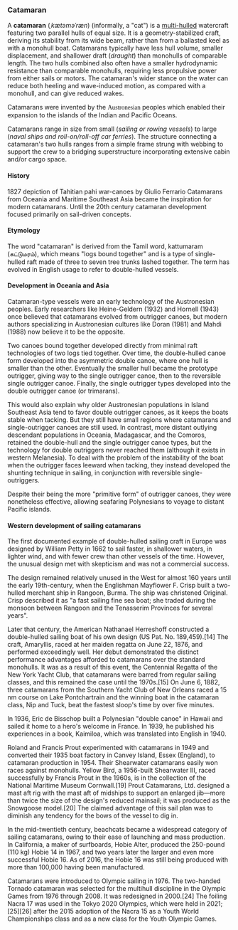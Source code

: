 ### Catamaran
A **catamaran** (*ˌkætəməˈræn*) (informally, a "cat") is a [multi-hulled](https://en.wikipedia.org/wiki/Catamaran) watercraft featuring two parallel hulls of equal size. It is a geometry-stabilized craft, deriving its stability from its wide beam, rather than from a ballasted keel as with a monohull boat. Catamarans typically have less hull volume, smaller displacement, and shallower draft (*draught*) than monohulls of comparable length. The two hulls combined also often have a smaller hydrodynamic resistance than comparable monohulls, requiring less propulsive power from either sails or motors. The catamaran's wider stance on the water can reduce both heeling and wave-induced motion, as compared with a monohull, and can give reduced wakes.

Catamarans were invented by the <span style="font-family: 'Arial Black';">Austronesian</span> peoples which enabled their expansion to the islands of the Indian and Pacific Oceans.

Catamarans range in size from small (*sailing or rowing vessels*) to large (*naval ships and roll-on/roll-off car ferries*). The structure connecting a catamaran's two hulls ranges from a simple frame strung with webbing to support the crew to a bridging superstructure incorporating extensive cabin and/or cargo space.

#### History
1827 depiction of Tahitian pahi war-canoes by Giulio Ferrario
Catamarans from Oceania and Maritime Southeast Asia became the inspiration for modern catamarans. Until the 20th century catamaran development focused primarily on sail-driven concepts.

#### Etymology
The word "catamaran" is derived from the Tamil word, kattumaram (கட்டுமரம்), which means "logs bound together" and is a type of single-hulled raft made of three to seven tree trunks lashed together. The term has evolved in English usage to refer to double-hulled vessels.

#### Development in Oceania and Asia
Catamaran-type vessels were an early technology of the Austronesian peoples. Early researchers like Heine-Geldern (1932) and Hornell (1943) once believed that catamarans evolved from outrigger canoes, but modern authors specializing in Austronesian cultures like Doran (1981) and Mahdi (1988) now believe it to be the opposite.

Two canoes bound together developed directly from minimal raft technologies of two logs tied together. Over time, the double-hulled canoe form developed into the asymmetric double canoe, where one hull is smaller than the other. Eventually the smaller hull became the prototype outrigger, giving way to the single outrigger canoe, then to the reversible single outrigger canoe. Finally, the single outrigger types developed into the double outrigger canoe (or trimarans).

This would also explain why older Austronesian populations in Island Southeast Asia tend to favor double outrigger canoes, as it keeps the boats stable when tacking. But they still have small regions where catamarans and single-outrigger canoes are still used. In contrast, more distant outlying descendant populations in Oceania, Madagascar, and the Comoros, retained the double-hull and the single outrigger canoe types, but the technology for double outriggers never reached them (although it exists in western Melanesia). To deal with the problem of the instability of the boat when the outrigger faces leeward when tacking, they instead developed the shunting technique in sailing, in conjunction with reversible single-outriggers.

Despite their being the more "primitive form" of outrigger canoes, they were nonetheless effective, allowing seafaring Polynesians to voyage to distant Pacific islands.

#### Western development of sailing catamarans

The first documented example of double-hulled sailing craft in Europe was designed by William Petty in 1662 to sail faster, in shallower waters, in lighter wind, and with fewer crew than other vessels of the time. However, the unusual design met with skepticism and was not a commercial success.

The design remained relatively unused in the West for almost 160 years until the early 19th-century, when the Englishman Mayflower F. Crisp built a two-hulled merchant ship in Rangoon, Burma. The ship was christened Original. Crisp described it as "a fast sailing fine sea boat; she traded during the monsoon between Rangoon and the Tenasserim Provinces for several years".

Later that century, the American Nathanael Herreshoff constructed a double-hulled sailing boat of his own design (US Pat. No. 189,459).[14] The craft, Amaryllis, raced at her maiden regatta on June 22, 1876, and performed exceedingly well. Her debut demonstrated the distinct performance advantages afforded to catamarans over the standard monohulls. It was as a result of this event, the Centennial Regatta of the New York Yacht Club, that catamarans were barred from regular sailing classes, and this remained the case until the 1970s.[15] On June 6, 1882, three catamarans from the Southern Yacht Club of New Orleans raced a 15 nm course on Lake Pontchartrain and the winning boat in the catamaran class, Nip and Tuck, beat the fastest sloop's time by over five minutes.

In 1936, Eric de Bisschop built a Polynesian "double canoe" in Hawaii and sailed it home to a hero's welcome in France. In 1939, he published his experiences in a book, Kaimiloa, which was translated into English in 1940.

Roland and Francis Prout experimented with catamarans in 1949 and converted their 1935 boat factory in Canvey Island, Essex (England), to catamaran production in 1954. Their Shearwater catamarans easily won races against monohulls. Yellow Bird, a 1956-built Shearwater III, raced successfully by Francis Prout in the 1960s, is in the collection of the National Maritime Museum Cornwall.[19] Prout Catamarans, Ltd. designed a mast aft rig with the mast aft of midships to support an enlarged jib—more than twice the size of the design's reduced mainsail; it was produced as the Snowgoose model.[20] The claimed advantage of this sail plan was to diminish any tendency for the bows of the vessel to dig in.

In the mid-twentieth century, beachcats became a widespread category of sailing catamarans, owing to their ease of launching and mass production. In California, a maker of surfboards, Hobie Alter, produced the 250-pound (110 kg) Hobie 14 in 1967, and two years later the larger and even more successful Hobie 16. As of 2016, the Hobie 16 was still being produced with more than 100,000 having been manufactured.

Catamarans were introduced to Olympic sailing in 1976. The two-handed Tornado catamaran was selected for the multihull discipline in the Olympic Games from 1976 through 2008. It was redesigned in 2000.[24] The foiling Nacra 17 was used in the Tokyo 2020 Olympics, which were held in 2021;[25][26] after the 2015 adoption of the Nacra 15 as a Youth World Championships class and as a new class for the Youth Olympic Games.

<def>
	<meta name="pageView" value="true"/>
	<meta name="hideRulers" value="false"/>
	<meta name="indents" value="[2,2,14.75]"/>
</def>
